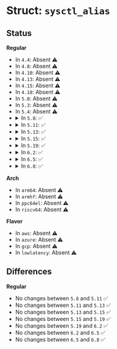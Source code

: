 # Struct: <code>sysctl_alias</code>

## Status
<b>Regular</b>
<ul>
<li>
In <code>4.4</code>: Absent ⚠️
</li>
<li>
In <code>4.8</code>: Absent ⚠️
</li>
<li>
In <code>4.10</code>: Absent ⚠️
</li>
<li>
In <code>4.13</code>: Absent ⚠️
</li>
<li>
In <code>4.15</code>: Absent ⚠️
</li>
<li>
In <code>4.18</code>: Absent ⚠️
</li>
<li>
In <code>5.0</code>: Absent ⚠️
</li>
<li>
In <code>5.3</code>: Absent ⚠️
</li>
<li>
In <code>5.4</code>: Absent ⚠️
</li>
<li>
<details>
<summary>In <code>5.8</code>: ✅</summary>

```c
struct sysctl_alias {
    const char *kernel_param;
    const char *sysctl_param;
};
```
</details>
</li>
<li>
<details>
<summary>In <code>5.11</code>: ✅</summary>

```c
struct sysctl_alias {
    const char *kernel_param;
    const char *sysctl_param;
};
```
</details>
</li>
<li>
<details>
<summary>In <code>5.13</code>: ✅</summary>

```c
struct sysctl_alias {
    const char *kernel_param;
    const char *sysctl_param;
};
```
</details>
</li>
<li>
<details>
<summary>In <code>5.15</code>: ✅</summary>

```c
struct sysctl_alias {
    const char *kernel_param;
    const char *sysctl_param;
};
```
</details>
</li>
<li>
<details>
<summary>In <code>5.19</code>: ✅</summary>

```c
struct sysctl_alias {
    const char *kernel_param;
    const char *sysctl_param;
};
```
</details>
</li>
<li>
<details>
<summary>In <code>6.2</code>: ✅</summary>

```c
struct sysctl_alias {
    const char *kernel_param;
    const char *sysctl_param;
};
```
</details>
</li>
<li>
<details>
<summary>In <code>6.5</code>: ✅</summary>

```c
struct sysctl_alias {
    const char *kernel_param;
    const char *sysctl_param;
};
```
</details>
</li>
<li>
<details>
<summary>In <code>6.8</code>: ✅</summary>

```c
struct sysctl_alias {
    const char *kernel_param;
    const char *sysctl_param;
};
```
</details>
</li>
</ul>
<b>Arch</b>
<ul>
<li>
In <code>arm64</code>: Absent ⚠️
</li>
<li>
In <code>armhf</code>: Absent ⚠️
</li>
<li>
In <code>ppc64el</code>: Absent ⚠️
</li>
<li>
In <code>riscv64</code>: Absent ⚠️
</li>
</ul>
<b>Flavor</b>
<ul>
<li>
In <code>aws</code>: Absent ⚠️
</li>
<li>
In <code>azure</code>: Absent ⚠️
</li>
<li>
In <code>gcp</code>: Absent ⚠️
</li>
<li>
In <code>lowlatency</code>: Absent ⚠️
</li>
</ul>

## Differences
<b>Regular</b>
<ul>
<li>
No changes between <code>5.8</code> and <code>5.11</code> ✅
</li>
<li>
No changes between <code>5.11</code> and <code>5.13</code> ✅
</li>
<li>
No changes between <code>5.13</code> and <code>5.15</code> ✅
</li>
<li>
No changes between <code>5.15</code> and <code>5.19</code> ✅
</li>
<li>
No changes between <code>5.19</code> and <code>6.2</code> ✅
</li>
<li>
No changes between <code>6.2</code> and <code>6.5</code> ✅
</li>
<li>
No changes between <code>6.5</code> and <code>6.8</code> ✅
</li>
</ul>
